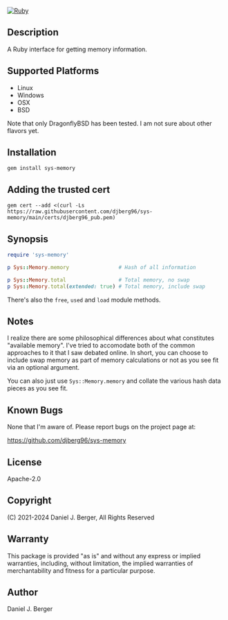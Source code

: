 [![Ruby](https://github.com/djberg96/sys-memory/actions/workflows/ruby.yml/badge.svg)](https://github.com/djberg96/sys-memory/actions/workflows/ruby.yml)

## Description
A Ruby interface for getting memory information.

## Supported Platforms
* Linux
* Windows
* OSX
* BSD

Note that only DragonflyBSD has been tested. I am not sure about other flavors yet.

## Installation
`gem install sys-memory`

## Adding the trusted cert
`gem cert --add <(curl -Ls https://raw.githubusercontent.com/djberg96/sys-memory/main/certs/djberg96_pub.pem)`

## Synopsis
```ruby
require 'sys-memory'

p Sys::Memory.memory                # Hash of all information

p Sys::Memory.total                 # Total memory, no swap
p Sys::Memory.total(extended: true) # Total memory, include swap
```

There's also the `free`, `used` and `load` module methods.

## Notes
I realize there are some philosophical differences about what constitutes
"available memory". I've tried to accomodate both of the common approaches to
it that I saw debated online. In short, you can choose to include swap memory
as part of memory calculations or not as you see fit via an optional argument.

You can also just use `Sys::Memory.memory` and collate the various hash data
pieces as you see fit.

## Known Bugs
None that I'm aware of. Please report bugs on the project page at:

https://github.com/djberg96/sys-memory

## License
Apache-2.0

## Copyright
(C) 2021-2024 Daniel J. Berger, All Rights Reserved

## Warranty
This package is provided "as is" and without any express or
implied warranties, including, without limitation, the implied
warranties of merchantability and fitness for a particular purpose.

## Author
Daniel J. Berger

